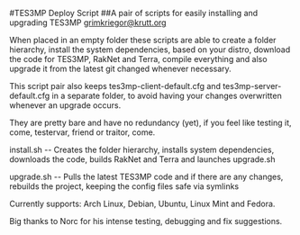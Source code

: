 #TES3MP Deploy Script
##A pair of scripts for easily installing and upgrading TES3MP
<grimkriegor@krutt.org>

When placed in an empty folder these scripts are able to create a folder hierarchy, install the system dependencies, based on your distro, download the code for TES3MP, RakNet and Terra, compile everything and also upgrade it from the latest git changed whenever necessary.

This script pair also keeps tes3mp-client-default.cfg and tes3mp-server-default.cfg in a separate folder, to avoid having your changes overwritten whenever an upgrade occurs.

They are pretty bare and have no redundancy (yet), if you feel like testing it, come, testervar, friend or traitor, come.

install.sh -- Creates the folder hierarchy, installs system dependencies, downloads the code, builds RakNet and Terra and launches upgrade.sh

upgrade.sh -- Pulls the latest TES3MP code and if there are any changes, rebuilds the project, keeping the config files safe via symlinks

Currently supports: Arch Linux, Debian, Ubuntu, Linux Mint and Fedora.

Big thanks to Norc for his intense testing, debugging and fix suggestions.
